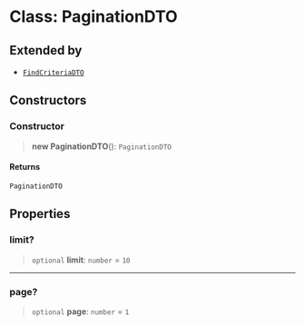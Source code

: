 # Class: PaginationDTO

## Extended by

- [`FindCriteriaDTO`](/api/common/Class.FindCriteriaDTO.md)

## Constructors

<a id="constructor"></a>

### Constructor

> **new PaginationDTO**(): `PaginationDTO`

#### Returns

`PaginationDTO`

## Properties

<a id="limit"></a>

### limit?

> `optional` **limit**: `number` = `10`

---

<a id="page"></a>

### page?

> `optional` **page**: `number` = `1`
